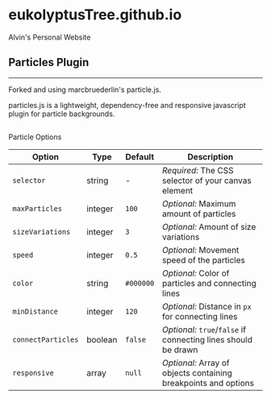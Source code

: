 # eukolyptusTree.github.io
Alvin's Personal Website 


## Particles Plugin 
-----------------------------
Forked and using marcbruederlin's particle.js.

particles.js is a lightweight, dependency-free and responsive javascript plugin for particle backgrounds.

##
Particle Options

Option | Type | Default | Description
------ | ------------- | ------------- | -----------
`selector` | string | - | *Required:* The CSS selector of your canvas element
`maxParticles` | integer | `100` | *Optional:* Maximum amount of particles
`sizeVariations` | integer | `3` | *Optional:* Amount of size variations
`speed` | integer | `0.5` | *Optional:* Movement speed of the particles
`color` | string | `#000000` | *Optional:* Color of particles and connecting lines
`minDistance` | integer | `120` | *Optional:* Distance in `px` for connecting lines
`connectParticles` | boolean | `false` | *Optional:* `true`/`false` if connecting lines should be drawn
`responsive` | array | `null` | *Optional:* Array of objects containing breakpoints and options